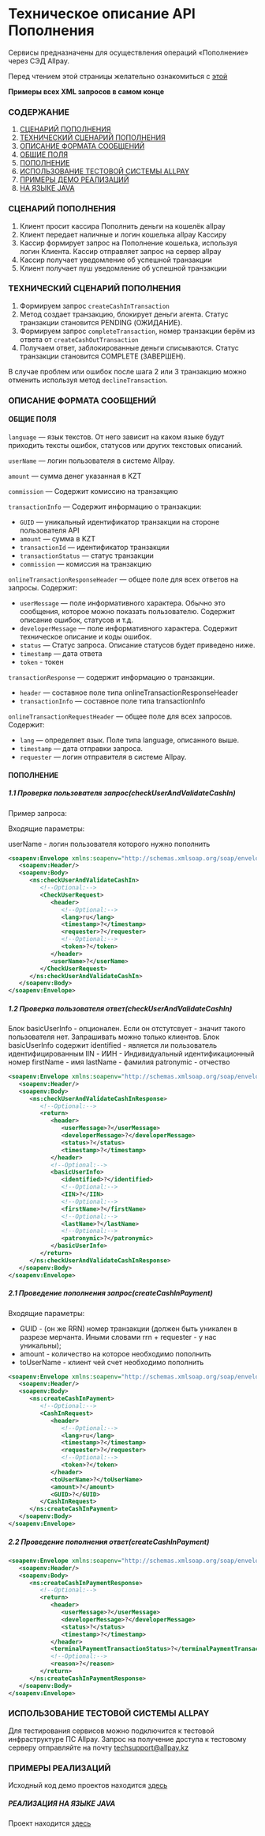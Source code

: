 # Техническое описание API Пополнения

Сервисы предназначены для осуществления операций «Пополнение» через СЭД Allpay.

Перед чтением этой страницы желательно ознакомиться с [этой](https://github.com/allpaykz/documentation/wiki/%D0%9A%D0%B0%D0%BA%D0%B8%D0%B5-%D0%B2%D0%B8%D0%B4%D1%8B-%D0%B8%D0%BD%D1%82%D0%B5%D0%B3%D1%80%D0%B0%D1%86%D0%B8%D0%B9-%D1%83-%D0%BD%D0%B0%D1%81-%D0%B5%D1%81%D1%82%D1%8C)

**Примеры всех XML запросов в самом конце**

### СОДЕРЖАНИЕ

1. [СЦЕНАРИЙ ПОПОЛНЕНИЯ](#СЦЕНАРИЙ-ПОПОЛНЕНИЯ)
1. [ТЕХНИЧЕСКИЙ СЦЕНАРИЙ ПОПОЛНЕНИЯ](#ТЕХНИЧЕСКИЙ-СЦЕНАРИЙ-ПОПОЛНЕНИЯ)
1. [ОПИСАНИЕ ФОРМАТА СООБЩЕНИЙ](#ОПИСАНИЕ-ФОРМАТА-СООБЩЕНИЙ)
 2. [ОБЩИЕ ПОЛЯ](#ОБЩИЕ-ПОЛЯ)
 2. [ПОПОЛНЕНИЕ](#ПОПОЛНЕНИЕ)
2. [ИСПОЛЬЗОВАНИЕ ТЕСТОВОЙ СИСТЕМЫ ALLPAY](#ИСПОЛЬЗОВАНИЕ-ТЕСТВОЙ-СИСТЕМЫ-ALLPAY)
2. [ПРИМЕРЫ ДЕМО РЕАЛИЗАЦИЙ](#ПРИМЕРЫ-РЕАЛИЗАЦИЙ)
 3. [НА ЯЗЫКЕ JAVA](#РЕАЛИЗАЦИЯ-НА-ЯЗЫКЕ-java)

### СЦЕНАРИЙ ПОПОЛНЕНИЯ

1. Клиент просит кассира Пополнить деньги на кошелёк allpay
2. Клиент передает наличные и логин кошелька allpay Кассиру
2. Кассир формирует запрос на Пополнение кошелька, используя логин Клиента. Кассир отправляет запрос на сервер allpay
3. Кассир получает уведомление об успешной транзакции
4. Клиент получает пуш уведомление об успешной транзакции

### ТЕХНИЧЕСКИЙ СЦЕНАРИЙ ПОПОЛНЕНИЯ

1. Формируем запрос `createCashInTransaction`
2. Метод создает транзакцию, блокирует деньги агента. Статус транзакции становится PENDING (ОЖИДАНИЕ).
3. Формируем запрос `completeTransaction`, номер транзакции берём из ответа от `createCashOutTransaction`
4. Получаем ответ, заблокированные деньги списываются. Статус транзакции становится COMPLETE (ЗАВЕРШЕН).

В случае проблем или ошибок после шага 2 или 3 транзакцию можно отменить используя метод `declineTransaction`.

### ОПИСАНИЕ ФОРМАТА СООБЩЕНИЙ

#### ОБЩИЕ ПОЛЯ

`language` — язык текстов. От него зависит на каком языке будут приходить тексты ошибок, статусов или других текстовых описаний.

`userName` — логин пользователя в системе Allpay. 

`amount` — сумма денег указанная в KZT

`commission` — Содержит комиссию на транзакцию

`transactionInfo` — Содержит информацию о транзакции:
 * `GUID` — уникальный идентификатор транзакции на стороне пользователя API
 * `amount` — сумма в KZT
 * `transactionId` — идентификатор транзакции
 * `transactionStatus` — статус транзакции
 * `commission` — комиссия на транзакцию

`onlineTransactionResponseHeader` — общее поле для всех ответов на запросы. Содержит:
 * `userMessage` — поле информативного характера. Обычно это сообщения, которое можно показать пользователю. Содержит описание ошибок, статусов и т.д.
 * `developerMessage` — поле информативного характера. Содержит техническое описание и коды ошибок.
 * `status` — Статус запроса. Описание статусов будет приведено ниже.
 * `timestamp` — дата ответа
 * `token` - токен

`transactionResponse` — содержит информацию о транзакции.
 * `header` — составное поле типа onlineTransactionResponseHeader
 * `transactionInfo` — составное поле типа transactionInfo

`onlineTransactionRequestHeader` — общее поле для всех запросов. Содержит:
 * `lang` — определяет язык. Поле типа language, описанного выше.
 * `timestamp` — дата отправки запроса.
 * `requester` — логин отправителя в системе Allpay.
 
#### ПОПОЛНЕНИЕ
 
##### 1.1 Проверка пользователя запрос(checkUserAndValidateCashIn)

Пример запроса:

Входящие параметры:

userName - логин пользователя которого нужно пополнить

```xml
<soapenv:Envelope xmlns:soapenv="http://schemas.xmlsoap.org/soap/envelope/" xmlns:ns="http://www.allpay.kz/mfs/soap/CashInTransactionManagement/1.1">
   <soapenv:Header/>
   <soapenv:Body>
      <ns:checkUserAndValidateCashIn>
         <!--Optional:-->
         <CheckUserRequest>
            <header>
               <!--Optional:-->
               <lang>ru</lang>
               <timestamp>?</timestamp>
               <requester>?</requester>
               <!--Optional:-->
               <token>?</token>
            </header>
            <userName>?</userName>
         </CheckUserRequest>
      </ns:checkUserAndValidateCashIn>
   </soapenv:Body>
</soapenv:Envelope>
```

##### 1.2 Проверка пользователя ответ(checkUserAndValidateCashIn)

Блок basicUserInfo - опционален. Если он отстутсвует - значит такого пользователя нет. Запрашивать можно только клиентов. Блок basicUserInfo содержит
identified - является ли пользователь идентифицированным
IIN - ИИН - Индивидуальный идентификационный номер
firstName - имя
lastName - фамилия
patronymic - отчество


```xml
<soapenv:Envelope xmlns:soapenv="http://schemas.xmlsoap.org/soap/envelope/" xmlns:ns="http://www.allpay.kz/mfs/soap/CashInTransactionManagement/1.1">
   <soapenv:Header/>
   <soapenv:Body>
      <ns:checkUserAndValidateCashInResponse>
         <!--Optional:-->
         <return>
            <header>
               <userMessage>?</userMessage>
               <developerMessage>?</developerMessage>
               <status>?</status>
               <timestamp>?</timestamp>
            </header>
            <!--Optional:-->
            <basicUserInfo>
               <identified>?</identified>
               <!--Optional:-->
               <IIN>?</IIN>
               <!--Optional:-->
               <firstName>?</firstName>
               <!--Optional:-->
               <lastName>?</lastName>
               <!--Optional:-->
               <patronymic>?</patronymic>
            </basicUserInfo>
         </return>
      </ns:checkUserAndValidateCashInResponse>
   </soapenv:Body>
</soapenv:Envelope>
```

##### 2.1 Проведение пополнения запрос(createCashInPayment)

Входящие параметры:

- GUID - (он же RRN) номер транзакции (должен быть уникален в разрезе мерчанта. Иными словами rrn + requester - у нас уникальны);
- amount - количество на которое необходимо пополнить
- toUserName - клиент чей счет необходимо пополнить

```xml
<soapenv:Envelope xmlns:soapenv="http://schemas.xmlsoap.org/soap/envelope/" xmlns:ns="http://www.allpay.kz/mfs/soap/CashInTransactionManagement/1.1">
   <soapenv:Header/>
   <soapenv:Body>
      <ns:createCashInPayment>
         <!--Optional:-->
         <CashInRequest>
            <header>
               <!--Optional:-->
               <lang>ru</lang>
               <timestamp>?</timestamp>
               <requester>?</requester>
               <!--Optional:-->
               <token>?</token>
            </header>
            <toUserName>?</toUserName>
            <amount>?</amount>
            <GUID>?</GUID>
         </CashInRequest>
      </ns:createCashInPayment>
   </soapenv:Body>
</soapenv:Envelope>
```


##### 2.2 Проведение пополнения ответ(createCashInPayment)

```xml
<soapenv:Envelope xmlns:soapenv="http://schemas.xmlsoap.org/soap/envelope/" xmlns:ns="http://www.allpay.kz/mfs/soap/CashInTransactionManagement/1.1">
   <soapenv:Header/>
   <soapenv:Body>
      <ns:createCashInPaymentResponse>
         <!--Optional:-->
         <return>
            <header>
               <userMessage>?</userMessage>
               <developerMessage>?</developerMessage>
               <status>?</status>
               <timestamp>?</timestamp>
            </header>
            <terminalPaymentTransactionStatus>?</terminalPaymentTransactionStatus>
            <!--Optional:-->
            <reason>?</reason>
         </return>
      </ns:createCashInPaymentResponse>
   </soapenv:Body>
</soapenv:Envelope>
```

### ИСПОЛЬЗОВАНИЕ ТЕСТОВОЙ СИСТЕМЫ ALLPAY

Для тестирования сервисов можно подключится к тестовой инфраструктуре ПС Allpay. Запрос на получение доступа к тестовому серверу отправляйте на почту techsupport@allpay.kz

### ПРИМЕРЫ РЕАЛИЗАЦИЙ

Исходный код демо проектов находится [здесь](https://github.com/allpaykz/allpay-public/tree/master/allpay-public-soap)

##### РЕАЛИЗАЦИЯ НА ЯЗЫКЕ JAVA

Проект находится [здесь](https://github.com/allpaykz/allpay-public/tree/master/allpay-public-soap)